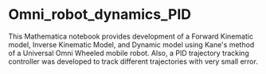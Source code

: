 # Omni_robot_dynamics_PID
This Mathematica notebook provides development of a Forward Kinematic model, Inverse Kinematic Model, and Dynamic model using Kane's method of a Universal Omni Wheeled mobile robot. Also, a PID trajectory tracking controller was developed to track different trajectories with very small error. 


